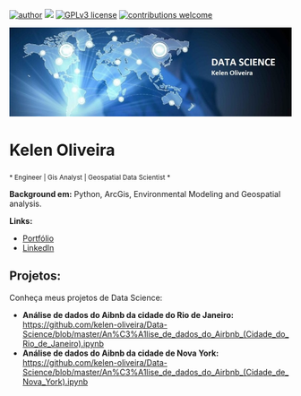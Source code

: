 [![author](https://img.shields.io/badge/Author-kelenoliveira-red.svg)](https://github.com/kelen-oliveira/Data-Science) [![](https://img.shields.io/badge/Python-3.7+-blue.svg)](https://www.python.org/downloads/release/python-365/) [![GPLv3 license](https://img.shields.io/badge/License-GPLv3-blue.svg)](http://perso.crans.org/besson/LICENSE.html) [![contributions welcome](https://img.shields.io/badge/Contributions-welcome-brightgreen.svg?style=flat)](https://github.com/kelen-oliveira/Data-Science/issues)

<p align="center">
  <img src="Data_Science_Kelen.jpg" >
</p>

# Kelen Oliveira
<sub>* Engineer | Gis Analyst | Geospatial Data Scientist *

**Background em:** Python, ArcGis, Environmental Modeling and Geospatial analysis.

**Links:**
* [Portfólio](https://github.com/kelen-oliveira/Data-Science)
* [LinkedIn](https://www.linkedin.com/in/kelen-oliveira/)

## Projetos:
Conheça meus projetos de Data Science:
* **Análise de dados do Aibnb da cidade do Rio de Janeiro:** https://github.com/kelen-oliveira/Data-Science/blob/master/An%C3%A1lise_de_dados_do_Airbnb_(Cidade_do_Rio_de_Janeiro).ipynb
* **Análise de dados do Aibnb da cidade de Nova York:** https://github.com/kelen-oliveira/Data-Science/blob/master/An%C3%A1lise_de_dados_do_Airbnb_(Cidade_de_Nova_York).ipynb
